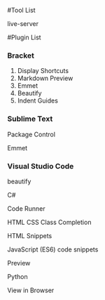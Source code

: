 #Tool List

live-server




#Plugin List
### Bracket

1. Display Shortcuts
2. Markdown Preview
3. Emmet
4. Beautify
5. Indent Guides

### Sublime Text

Package Control

Emmet

### Visual Studio Code

beautify

C#

Code Runner

HTML CSS Class Completion

HTML Snippets

JavaScript (ES6) code snippets

Preview

Python

View in Browser